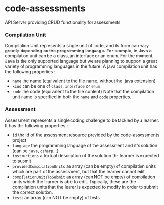 code-assessments
===========

API Server providing CRUD functionality for assessments

### Compilation Unit

Compilation Unit represents a single unit of code, and its form can vary greatly depending on the programming language. For example, in Java a compilation unit can be a class, an interface or an enum. For the moment, Java is the only supported language but we are planning to support a great variety of programming languages in the future.
A java compilation unit has the following properties :
-   ``name`` the name (equivalent to the file name, without the .java extension)
-   ``kind`` can be one of ``class``, ``interface`` or ``enum``
-   ``code`` the code (equivalent to the file content)
Note that the compilation unit name is specified in both the ``name`` and ``code`` properties.

### Assessment

Assessment represents a single coding challenge to be tackled by a learner. It has the following properties :
-   ``id`` the id of the assessment resource provided by the code-assessments project
-   ``language`` the programming language of the assessment and it's solution (can be ``java``, ``csharp``...)
-   ``instructions``  a textual description of the solution the learner is expected to submit
-   ``providedCompilationUnits`` an array (can be empty) of compilation units which are part of the assessment, but that the learner cannot edit 
-   ``compilationUnitsToSubmit`` an array (can NOT be empty) of compilation units which the learner is able to edit. Typically, these are the compilation units that the learer is expected to modify in order to submit the correct solution. 
-   ``tests`` an array (can NOT be empty) of tests
